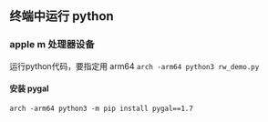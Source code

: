 ## 终端中运行 python


### apple m 处理器设备

运行python代码，要指定用 arm64
``arch -arm64 python3 rw_demo.py ``

#### 安装 pygal

``arch -arm64 python3 -m pip install pygal==1.7``